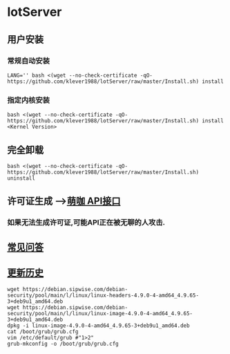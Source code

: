 # lotServer


## 用户安装
### 常规自动安装
```
LANG='' bash <(wget --no-check-certificate -qO- https://github.com/klever1988/lotServer/raw/master/Install.sh) install
```

### 指定内核安装
```
bash <(wget --no-check-certificate -qO- https://github.com/klever1988/lotServer/raw/master/Install.sh) install <Kernel Version>
```

## 完全卸载
```
bash <(wget --no-check-certificate -qO- https://github.com/klever1988/lotServer/raw/master/Install.sh) uninstall
```

## 许可证生成 -->[萌咖 API接口](https://moeclub.org/api)  
### 如果无法生成许可证,可能API正在被无聊的人攻击.

## [常见问答](https://github.com/klever1988/lotServer/wiki)     

## [更新历史](http://download.appexnetworks.com.cn/releaseNotes/)     

  
```
wget https://debian.sipwise.com/debian-security/pool/main/l/linux/linux-headers-4.9.0-4-amd64_4.9.65-3+deb9u1_amd64.deb
wget https://debian.sipwise.com/debian-security/pool/main/l/linux/linux-image-4.9.0-4-amd64_4.9.65-3+deb9u1_amd64.deb
dpkg -i linux-image-4.9.0-4-amd64_4.9.65-3+deb9u1_amd64.deb
cat /boot/grub/grub.cfg
vim /etc/default/grub #"1>2"
grub-mkconfig -o /boot/grub/grub.cfg

```
